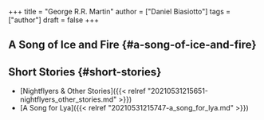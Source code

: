 +++
title = "George R.R. Martin"
author = ["Daniel Biasiotto"]
tags = ["author"]
draft = false
+++

## A Song of Ice and Fire {#a-song-of-ice-and-fire}


## Short Stories {#short-stories}

-   [Nightflyers &amp; Other Stories]({{< relref "20210531215651-nightflyers_other_stories.md" >}})
-   [A Song for Lya]({{< relref "20210531215747-a_song_for_lya.md" >}})